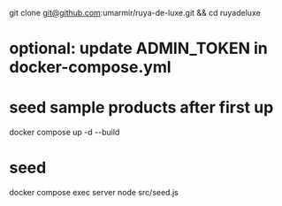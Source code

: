 git clone git@github.com:umarmir/ruya-de-luxe.git && cd ruyadeluxe
# optional: update ADMIN_TOKEN in docker-compose.yml
# seed sample products after first up

docker compose up -d --build

# seed
docker compose exec server node src/seed.js